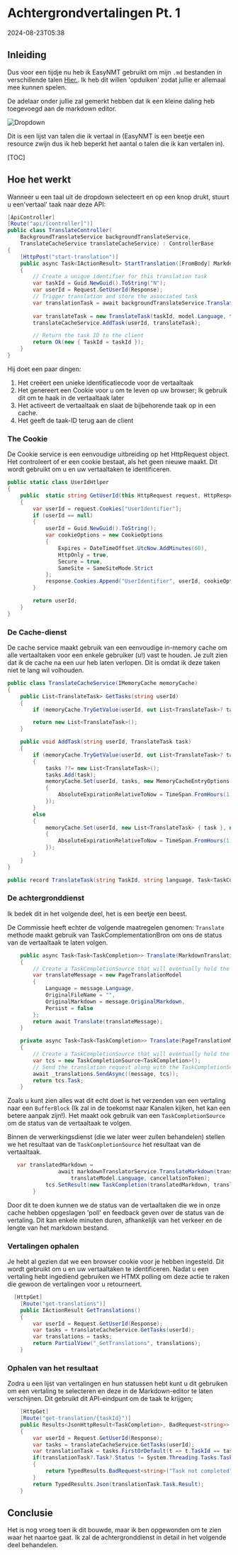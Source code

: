 # Achtergrondvertalingen Pt. 1

<datetime class="hidden">2024-08-23T05:38</datetime>

<!--category-- EasyNMT, ASP.NET -->
## Inleiding

Dus voor een tijdje nu heb ik EasyNMT gebruikt om mijn `.md` bestanden in verschillende talen [Hier.](/blog/autotranslatingmarkdownfiles). Ik heb dit willen 'opduiken' zodat jullie er allemaal mee kunnen spelen.

De adelaar onder jullie zal gemerkt hebben dat ik een kleine daling heb toegevoegd aan de markdown editor.

![Dropdown](translatedropdown.png)

Dit is een lijst van talen die ik vertaal in (EasyNMT is een beetje een resource zwijn dus ik heb beperkt het aantal o talen die ik kan vertalen in).

[TOC]

## Hoe het werkt

Wanneer u een taal uit de dropdown selecteert en op een knop drukt, stuurt u een'vertaal' taak naar deze API:

```csharp
[ApiController]
[Route("api/[controller]")]
public class TranslateController(
    BackgroundTranslateService backgroundTranslateService,
    TranslateCacheService translateCacheService) : ControllerBase
{
    [HttpPost("start-translation")]
    public async Task<IActionResult> StartTranslation([FromBody] MarkdownTranslationModel model)
    {
        // Create a unique identifier for this translation task
        var taskId = Guid.NewGuid().ToString("N");
        var userId = Request.GetUserId(Response);
        // Trigger translation and store the associated task
        var translationTask = await backgroundTranslateService.Translate(model);
    
        var translateTask = new TranslateTask(taskId, model.Language, translationTask);
        translateCacheService.AddTask(userId, translateTask);

        // Return the task ID to the client
        return Ok(new { TaskId = taskId });
    }
}
```

Hij doet een paar dingen:

1. Het creëert een unieke identificatiecode voor de vertaaltaak
2. Het genereert een Cookie voor u om te leven op uw browser; Ik gebruik dit om te haak in de vertaaltaak later
3. Het activeert de vertaaltaak en slaat de bijbehorende taak op in een cache.
4. Het geeft de taak-ID terug aan de client

### The Cookie

De Cookie service is een eenvoudige uitbreiding op het HttpRequest object. Het controleert of er een cookie bestaat, als het geen nieuwe maakt. Dit wordt gebruikt om u en uw vertaaltaken te identificeren.

```csharp
public static class UserIdHtlper
{
    public  static string GetUserId(this HttpRequest request, HttpResponse response)
    {
        var userId = request.Cookies["UserIdentifier"];
        if (userId == null)
        {
            userId = Guid.NewGuid().ToString();
            var cookieOptions = new CookieOptions
            {
                Expires = DateTimeOffset.UtcNow.AddMinutes(60),
                HttpOnly = true,
                Secure = true,
                SameSite = SameSiteMode.Strict
            };
            response.Cookies.Append("UserIdentifier", userId, cookieOptions);
        }

        return userId;
    }
}
```

### De Cache-dienst

De cache service maakt gebruik van een eenvoudige in-memory cache om alle vertaaltaken voor een enkele gebruiker (u!) vast te houden. Je zult zien dat ik de cache na een uur heb laten verlopen. Dit is omdat ik deze taken niet te lang wil volhouden.

```csharp
public class TranslateCacheService(IMemoryCache memoryCache)
{
    public List<TranslateTask> GetTasks(string userId)
    {
        if (memoryCache.TryGetValue(userId, out List<TranslateTask>? task)) return task;

        return new List<TranslateTask>();
    }

    public void AddTask(string userId, TranslateTask task)
    {
        if (memoryCache.TryGetValue(userId, out List<TranslateTask>? tasks))
        {
            tasks ??= new List<TranslateTask>();
            tasks.Add(task);
            memoryCache.Set(userId, tasks, new MemoryCacheEntryOptions
            {
                AbsoluteExpirationRelativeToNow = TimeSpan.FromHours(1)
            });
        }
        else
        {
            memoryCache.Set(userId, new List<TranslateTask> { task }, new MemoryCacheEntryOptions
            {
                AbsoluteExpirationRelativeToNow = TimeSpan.FromHours(1)
            });
        }
    }
}

public record TranslateTask(string TaskId, string language, Task<TaskCompletion>? Task);
```

### De achtergronddienst

Ik bedek dit in het volgende deel, het is een beetje een beest.

De Commissie heeft echter de volgende maatregelen genomen: `Translate` methode maakt gebruik van TaskComplementationBron om ons de status van de vertaaltaak te laten volgen.

```csharp
    public async Task<Task<TaskCompletion>> Translate(MarkdownTranslationModel message)
    {
        // Create a TaskCompletionSource that will eventually hold the result of the translation
        var translateMessage = new PageTranslationModel
        {
            Language = message.Language,
            OriginalFileName = "",
            OriginalMarkdown = message.OriginalMarkdown,
            Persist = false
        };
        return await Translate(translateMessage);
    }

    private async Task<Task<TaskCompletion>> Translate(PageTranslationModel message)
    {
        // Create a TaskCompletionSource that will eventually hold the result of the translation
        var tcs = new TaskCompletionSource<TaskCompletion>();
        // Send the translation request along with the TaskCompletionSource to be processed
        await _translations.SendAsync((message, tcs));
        return tcs.Task;
    }
```

Zoals u kunt zien alles wat dit echt doet is het verzenden van een vertaling naar een `BufferBlock` (Ik zal in de toekomst naar Kanalen kijken, het kan een betere aanpak zijn!).
Het maakt ook gebruik van een `TaskCompletionSource` om de status van de vertaaltaak te volgen.

Binnen de verwerkingsdienst (die we later weer zullen behandelen) stellen we het resultaat van de `TaskCompletionSource` het resultaat van de vertaaltaak.

```csharp
   var translatedMarkdown =
                await markdownTranslatorService.TranslateMarkdown(translateModel.OriginalMarkdown,
                    translateModel.Language, cancellationToken);
            tcs.SetResult(new TaskCompletion(translatedMarkdown, translateModel.Language, true, DateTime.Now));
        }
```

Door dit te doen kunnen we de status van de vertaaltaken die we in onze cache hebben opgeslagen 'poll' en feedback geven over de status van de vertaling. Dit kan enkele minuten duren, afhankelijk van het verkeer en de lengte van het markdown bestand.

### Vertalingen ophalen

Je hebt al gezien dat we een browser cookie voor je hebben ingesteld. Dit wordt gebruikt om u en uw vertaaltaken te identificeren. Nadat u een vertaling hebt ingediend gebruiken we HTMX polling om deze actie te raken die gewoon de vertalingen voor u retourneert.

```csharp
  [HttpGet]
    [Route("get-translations")]
    public IActionResult GetTranslations()
    {
        var userId = Request.GetUserId(Response);
        var tasks = translateCacheService.GetTasks(userId);
        var translations = tasks;
        return PartialView("_GetTranslations", translations);
    }
```

### Ophalen van het resultaat

Zodra u een lijst van vertalingen en hun statussen hebt kunt u dit gebruiken om een vertaling te selecteren en deze in de Markdown-editor te laten verschijnen. Dit gebruikt dit API-eindpunt om de taak te krijgen;

```csharp
    [HttpGet]
    [Route("get-translation/{taskId}")]
    public Results<JsonHttpResult<TaskCompletion>, BadRequest<string>> GetTranslation(string taskId)
    {
        var userId = Request.GetUserId(Response);
        var tasks = translateCacheService.GetTasks(userId);
        var translationTask = tasks.FirstOrDefault(t => t.TaskId == taskId);
        if(translationTask?.Task?.Status != System.Threading.Tasks.TaskStatus.RanToCompletion)
        {
            return TypedResults.BadRequest<string>("Task not completed");
        }
        return TypedResults.Json(translationTask.Task.Result);
    }
```

## Conclusie

Het is nog vroeg toen ik dit bouwde, maar ik ben opgewonden om te zien waar het naartoe gaat. Ik zal de achtergronddienst in detail in het volgende deel behandelen.